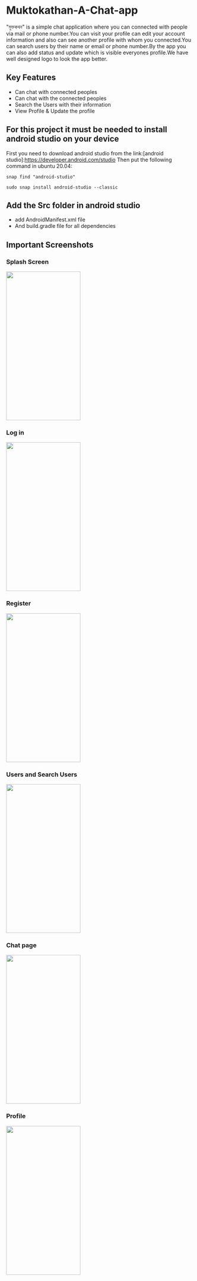 # Muktokathan-A-Chat-app

"মুক্তকথন" is a simple chat application where you can connected with people via mail or phone number.You can visit your profile can edit your account information and also can see another profile with whom you connected.You can search users by their name or email or phone number.By the app you can also add status and update which is visible everyones profile.We have well designed logo to look the app better. 
## Key Features
- Can chat with connected peoples
- Can chat with the connected peoples
- Search the Users with their information
- View Profile & Update the profile
## For this project it must be needed to install android studio on your device
First you need to download android studio from the link:[android studio]:https://developer.android.com/studio
Then put the following command in ubuntu 20.04:
~~~
snap find "android-studio"
~~~
~~~
sudo snap install android-studio --classic
~~~
## Add the Src folder in android studio
- add AndroidManifest.xml file 
- And build.gradle file for all dependencies

## Important Screenshots

### Splash Screen

<img src="https://user-images.githubusercontent.com/38868703/145959606-d9066f5d-3290-4515-a4ff-4e66521240aa.jpg" width="200" height="400" />

### Log in

<img src="https://user-images.githubusercontent.com/38868703/145959622-fc8c1297-4d15-4b74-a620-c48725b5d544.jpg" width="200" height="400" />

### Register

<img src="https://user-images.githubusercontent.com/38868703/145959636-f5df476a-ee2b-48dd-ae63-71e24ce76614.jpg" width="200" height="400" />

### Users and Search Users

<img src="https://user-images.githubusercontent.com/38868703/145963146-2ca28f82-386e-4cd4-8560-2d97e7176196.jpg" width="200" height="400" />

### Chat page

<img src="https://user-images.githubusercontent.com/38868703/145962988-1eb2df31-a812-4fa1-a5e3-67e39a222db0.jpg" width="200" height="400" />

### Profile

<img src="https://user-images.githubusercontent.com/38868703/145959682-b21de24b-567a-4913-9948-e753a48db6fc.jpg" width="200" height="400" />
